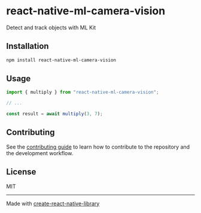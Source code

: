 # react-native-ml-camera-vision

Detect and track objects with ML Kit 

## Installation

```sh
npm install react-native-ml-camera-vision
```

## Usage

```js
import { multiply } from "react-native-ml-camera-vision";

// ...

const result = await multiply(3, 7);
```

## Contributing

See the [contributing guide](CONTRIBUTING.md) to learn how to contribute to the repository and the development workflow.

## License

MIT

---

Made with [create-react-native-library](https://github.com/callstack/react-native-builder-bob)

